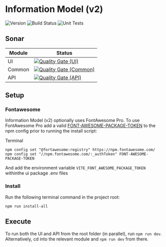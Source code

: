 # Information Model (v2)

![Version](https://s3.eu-west-2.amazonaws.com/endeavour-codebuild-output/badges/IM/version.svg)
![Build Status](https://s3.eu-west-2.amazonaws.com/endeavour-codebuild-output/badges/IM/build.svg)
![Unit Tests](https://s3.eu-west-2.amazonaws.com/endeavour-codebuild-output/badges/IM/unit-test.svg)

## Sonar

| Module | Status                                                                                                                                                                                                                         |
| ------ | ------------------------------------------------------------------------------------------------------------------------------------------------------------------------------------------------------------------------------ |
| UI     | [![Quality Gate (UI)](https://sonarcloud.io/api/project_badges/measure?project=endeavourhealth-discovery_IM::ui&metric=alert_status)](https://sonarcloud.io/dashboard?id=endeavourhealth-discovery_IM::ui)                     |
| Common | [![Quality Gate (Common)](https://sonarcloud.io/api/project_badges/measure?project=endeavourhealth-discovery_IM::im_library&metric=alert_status)](https://sonarcloud.io/dashboard?id=endeavourhealth-discovery_IM::im_library) |
| API    | [![Quality Gate (API)](https://sonarcloud.io/api/project_badges/measure?project=endeavourhealth-discovery_IM::node_api&metric=alert_status)](https://sonarcloud.io/dashboard?id=endeavourhealth-discovery_IM::node_api)        |

## Setup

### Fontawesome

Information Model (v2) optionally uses FontAwesome Pro. To use FontAwesome Pro add a valid [FONT-AWESOME-PACKAGE-TOKEN](https://fontawesome.com/sessions/sign-in?next=%2Faccount%23pro-package-tokens) to the npm config prior to running the install script:

Terminal

```console
npm config set "@fortawesome:registry" https://npm.fontawesome.com/
npm config set "//npm.fontawesome.com/:_authToken" FONT-AWESOME-PACKAGE-TOKEN
```

And add the environment variable `VITE_FONT_AWESOME_PACKAGE_TOKEN` withinthe ui package .env files

### Install

Run the following terminal command in the project root:

```console
npm run install-all
```

## Execute

To run both the UI and API from the root folder (in parallel), run `npm run dev`. Alternatively, cd into the relevant module and `npm run dev` from there.

